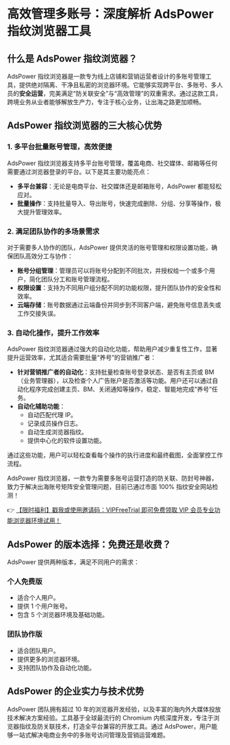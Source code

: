 # 高效管理多账号：深度解析 AdsPower 指纹浏览器工具

## 什么是 AdsPower 指纹浏览器？

AdsPower 指纹浏览器是一款专为线上店铺和营销运营者设计的多账号管理工具，提供绝对隔离、干净且私密的浏览器环境。它能够实现跨平台、多账号、多人员的**安全运营**，完美满足“防关联安全”与“高效管理”的双重需求。通过这款工具，跨境业务从业者能够解放生产力，专注于核心业务，让出海之路更加顺畅。

## AdsPower 指纹浏览器的三大核心优势

### 1. 多平台批量账号管理，高效便捷

AdsPower 指纹浏览器支持多平台账号管理，覆盖电商、社交媒体、邮箱等任何需要通过浏览器登录的平台。以下是其主要功能亮点：

- **多平台兼容**：无论是电商平台、社交媒体还是邮箱账号，AdsPower 都能轻松应对。
- **批量操作**：支持批量导入、导出账号，快速完成删除、分组、分享等操作，极大提升管理效率。

### 2. 满足团队协作的多场景需求

对于需要多人协作的团队，AdsPower 提供灵活的账号管理和权限设置功能，确保团队高效分工与协作：

- **账号分组管理**：管理员可以将账号分配到不同批次，并授权给一个或多个用户，简化团队分工和账号管理流程。
- **权限设置**：支持为不同用户组分配不同的功能权限，提升团队协作的安全性和效率。
- **云端存储**：账号数据通过云端备份并同步到不同客户端，避免账号信息丢失或工作交接失误。

### 3. 自动化操作，提升工作效率

AdsPower 指纹浏览器通过强大的自动化功能，帮助用户减少重复性工作，显著提升运营效率，尤其适合需要批量“养号”的营销推广者：

- **针对营销推广者的自动化**：支持批量检查账号登录状态、是否有主页或 BM（业务管理器），以及检查个人广告账户是否激活等功能。用户还可以通过自动化程序完成创建主页、BM、关闭通知等操作，稳定、智能地完成“养号”任务。
- **自动化辅助功能**：
  - 自动匹配代理 IP。
  - 记录成员操作日志。
  - 自动生成浏览器指纹。
  - 提供中心化的软件设置功能。

通过这些功能，用户可以轻松查看每个操作的执行进度和最终截图，全面掌控工作流程。

AdsPower 指纹浏览器，一款专为需要多账号运营打造的防关联、防封号神器，致力于解决出海账号矩阵安全管理问题，目前已通过市面 100% 指纹安全网站检测！

👉 [【限时福利】戳我或使用邀请码：VIPFreeTrial 即可免费领取 VIP 会员专业功能浏览器环境试用！](https://bit.ly/adspower_free)

## AdsPower 的版本选择：免费还是收费？

AdsPower 提供两种版本，满足不同用户的需求：

### 个人免费版
- 适合个人用户。
- 提供 1 个用户账号。
- 包含 5 个浏览器环境及基础功能。

### 团队协作版
- 适合团队用户。
- 提供更多的浏览器环境。
- 支持团队协作及自动化功能。

## AdsPower 的企业实力与技术优势

AdsPower 团队拥有超过 10 年的浏览器开发经验，以及丰富的海内外大媒体投放技术解决方案经验。工具基于全球最流行的 Chromium 内核深度开发，专注于浏览器指纹及防关联技术，打造全平台兼容的开放工具。通过 AdsPower，用户能够一站式解决电商业务中的多账号访问管理及营销运营难题。